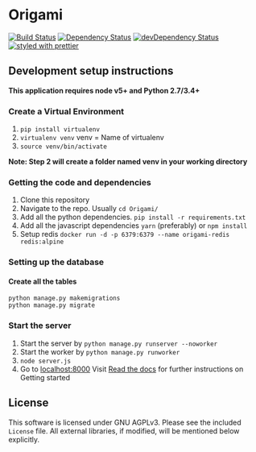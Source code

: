 # Origami

[![Build Status](https://travis-ci.org/Cloud-CV/Origami.svg?branch=master)](https://travis-ci.org/Cloud-CV/cvfy-frontend.svg?branch=master)
[![Dependency Status](https://david-dm.org/Cloud-CV/Origami.svg)](https://david-dm.org/Cloud-CV/cvfy-frontend)
[![devDependency Status](https://david-dm.org/Cloud-CV/Origami/dev-status.svg)](https://david-dm.org/Cloud-CV/cvfy-frontend#info=devDependencies)
[![styled with prettier](https://img.shields.io/badge/styled_with-prettier-ff69b4.svg)](https://github.com/prettier/prettier)


## Development setup instructions

**This application requires node v5+ and Python 2.7/3.4+**

### Create a Virtual Environment

1. `pip install virtualenv`
2. `virtualenv venv` venv = Name of virtualenv
3. `source venv/bin/activate`

**Note: Step 2 will create a folder named venv in your working directory**

### Getting the code and dependencies

1. Clone this repository
2. Navigate to the repo. Usually `cd Origami/`
3. Add all the python dependencies.
   `pip install -r requirements.txt` 
4. Add all the javascript dependencies
   `yarn` (preferably) or `npm install`
5. Setup redis 
 `docker run -d -p 6379:6379 --name origami-redis redis:alpine`

### Setting up the database


#### Create all the tables

```
python manage.py makemigrations
python manage.py migrate
```

### Start the server

1. Start the server by `python manage.py runserver --noworker`
2. Start the worker by `python manage.py runworker`
3. `node server.js`
4. Go to [localhost:8000](http://localhost:8000/)
Visit [Read the docs](http://cloudcv-origami.readthedocs.io/en/latest/) for further instructions on Getting started

## License

This software is licensed under GNU AGPLv3. Please see the included `License` file. All external libraries, if modified, will be mentioned below explicitly.
